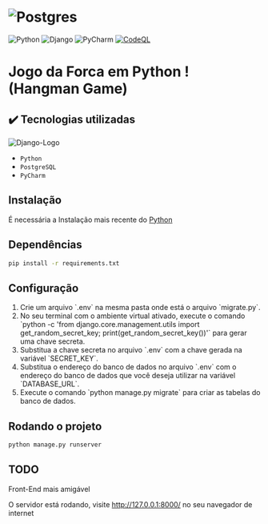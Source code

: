 # ![Postgres](https://img.shields.io/badge/postgres-%23316192.svg?style=for-the-badge&logo=postgresql&logoColor=white)
![Python](https://img.shields.io/badge/python-3670A0?style=for-the-badge&logo=python&logoColor=ffdd54)
![Django](https://img.shields.io/badge/Django-092E20?style=for-the-badge&logo=django&logoColor=white)
![PyCharm](https://img.shields.io/badge/PyCharm-000000.svg?&style=for-the-badge&logo=PyCharm&logoColor=white)
[![CodeQL](https://github.com/Marrowsed/Forca_Python/actions/workflows/codeql.yml/badge.svg)](https://github.com/Marrowsed/Forca_Python/actions/workflows/codeql.yml)

# Jogo da Forca em Python ! (Hangman Game)

## ✔️ Tecnologias utilizadas

![Django-Logo](https://upload.wikimedia.org/wikipedia/commons/thumb/7/75/Django_logo.svg/2560px-Django_logo.svg.png)

- ``Python``
- ``PostgreSQL``
- ``PyCharm``

## Instalação
É necessária a Instalação mais recente do <a href="https://www.python.org/downloads/" target="_blank">Python</a>

## Dependências</h2>

````sh
pip install -r requirements.txt
````

## Configuração
<ol>
  <li> Crie um arquivo `.env` na mesma pasta onde está o arquivo `migrate.py`.</li>
  <li>No seu terminal com o ambiente virtual ativado, execute o comando `python -c 'from django.core.management.utils import get_random_secret_key; print(get_random_secret_key())'` para gerar uma chave secreta.</li>
  <li>Substitua a chave secreta no arquivo `.env` com a chave gerada na variável `SECRET_KEY`.</li>
  <li>Substitua o endereço do banco de dados no arquivo `.env` com o endereço do banco de dados que você deseja utilizar na variável `DATABASE_URL`.</li>
  <li>Execute o comando `python manage.py migrate` para criar as tabelas do banco de dados.</li>
</ol>

## Rodando o projeto

```sh
python manage.py runserver
```

## TODO

Front-End mais amigável

O servidor está rodando, visite http://127.0.0.1:8000/ no seu navegador de internet
